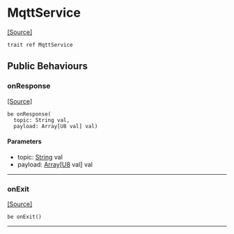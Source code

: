 # MqttService
<span class="source-link">[[Source]](src/mqtt-mqtt/mqtt.md#L-0-22)</span>
```pony
trait ref MqttService
```

## Public Behaviours

### onResponse
<span class="source-link">[[Source]](src/mqtt-mqtt/mqtt.md#L-0-23)</span>


```pony
be onResponse(
  topic: String val,
  payload: Array[U8 val] val)
```
#### Parameters

*   topic: [String](builtin-String.md) val
*   payload: [Array](builtin-Array.md)\[[U8](builtin-U8.md) val\] val

---

### onExit
<span class="source-link">[[Source]](src/mqtt-mqtt/mqtt.md#L-0-24)</span>


```pony
be onExit()
```

---

